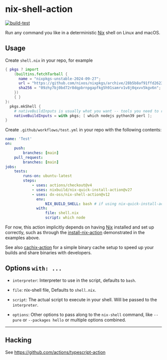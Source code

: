 # nix-shell-action

[![build-test](https://github.com/dx-oss/nix-shell-action/actions/workflows/test.yml/badge.svg)](https://github.com/dx-oss/nix-shell-action/actions/workflows/test.yml)

Run any command you like in a deterministic [Nix](https://nixos.org/nix/) shell on Linux and macOS.

## Usage

Create `shell.nix` in your repo, for example

```nix
{ pkgs ? import
    (builtins.fetchTarball {
      name = "nixpkgs-unstable-2024-09-27";
      url = "https://github.com/nixos/nixpkgs/archive/28b5b8af91ffd2623e995e20aee56510db49001a.tar.gz";
      sha256 = "09zhy7bj0bd72r8dqpbrnpgapfkg5h91samrv1v8j0qxvv5kgv6n";
    })
    { }
}:
  pkgs.mkShell {
    # nativeBuildInputs is usually what you want -- tools you need to run
    nativeBuildInputs = with pkgs; [ which nodejs python39 perl ];
}
```

Create `.github/workflows/test.yml` in your repo with the following contents:

```yaml
name: 'Test'
on:
    push:
        branches: [main]
    pull_request:
        branches: [main]
jobs:
    tests:
        runs-on: ubuntu-latest
        steps:
            - uses: actions/checkout@v4
            - uses: nixbuild/nix-quick-install-action@v27
            - uses: dx-oss/nix-shell-action@v12
              env:
                  NIX_BUILD_SHELL: bash # if using nix-quick-install-action, and not using flakes, you need to specify NIX_BUILD_SHELL
              with:
                  file: shell.nix
                  script: which node
```

For now, this action implicitly depends on having [Nix] installed and set up correctly, such as through the [install-nix-action] demonstrated in the examples above.

See also [cachix-action](https://github.com/cachix/cachix-action) for a simple binary cache setup to speed up your builds and share binaries with developers.

## Options `with: ...`

- `interpreter`: Interpreter to use in the script, defaults to `bash`.

- `file`: nix-shell file, Defaults to `shell.nix`.

- `script`: The actual script to execute in your shell. Will be passed to the `interpreter`.

- `options`: Other options to pass along to the `nix-shell` command, like `--pure` or `--packages hello` or multiple options combined.

---

## Hacking

See https://github.com/actions/typescript-action

[nix]: https://nixos.org/nix/
[install-nix-action]: https://github.com/marketplace/actions/install-nix
